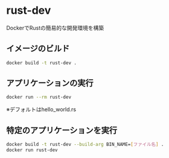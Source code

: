 # rust-dev

DockerでRustの簡易的な開発環境を構築

## イメージのビルド

```bash
docker build -t rust-dev .
```

## アプリケーションの実行

```bash
docker run --rm rust-dev
```

※デフォルトはhello_world.rs

## 特定のアプリケーションを実行

```bash
docker build -t rust-dev --build-arg BIN_NAME=[ファイル名] .
docker run rust-dev
```
